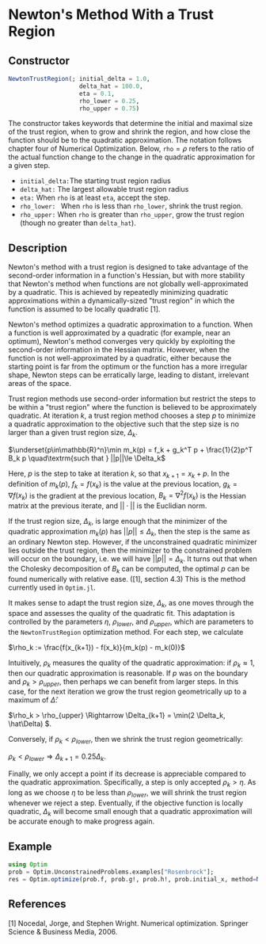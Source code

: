 # Newton's Method With a Trust Region
## Constructor
```julia
NewtonTrustRegion(; initial_delta = 1.0,
                    delta_hat = 100.0,
                    eta = 0.1,
                    rho_lower = 0.25,
                    rho_upper = 0.75)
```

The constructor takes keywords that determine the initial and maximal size of the trust region, when to grow and shrink the region, and how close the function should be to the quadratic approximation.  The notation follows chapter four of Numerical Optimization.  Below, ```rho```$=\rho$ refers to the ratio of the actual function change to the change in the quadratic approximation for a given step.

* `initial_delta:`The starting trust region radius
*  `delta_hat:` The largest allowable trust region radius
*  `eta:` When ```rho``` is at least ```eta```, accept the step.
*  `rho_lower: ` When ```rho``` is less than ```rho_lower```, shrink the trust region.
*  `rho_upper:` When ```rho``` is greater than ```rho_upper```, grow the trust region (though no greater than ```delta_hat```).

## Description
Newton's method with a trust region is designed to take advantage of the second-order information in a function's Hessian, but with more stability that Newton's method when functions are not globally well-approximated by a quadratic.  This is achieved by repeatedly minimizing quadratic approximations within a dynamically-sized "trust region" in which the function is assumed to be locally quadratic [1].

Newton's method optimizes a quadratic approximation to a function.  When a function is well approximated by a quadratic (for example, near an optimum), Newton's method converges very quickly by exploiting the second-order information in the Hessian matrix.  However, when the function is not well-approximated by a quadratic, either because the starting point is far from the optimum or the function has a more irregular shape, Newton steps can be erratically large, leading to distant, irrelevant areas of the space.

Trust region methods use second-order information but restrict the steps to be within a "trust region" where the function is believed to be approximately quadratic.  At iteration $k$, a trust region method chooses a step $p$ to minimize a quadratic approximation to the objective such that the step size is no larger than a given trust region size, $\Delta_k$.

$\underset{p\in\mathbb{R}^n}\min m_k(p) = f_k + g_k^T p + \frac{1}{2}p^T B_k p \quad\textrm{such that } ||p||\le \Delta_k$

Here, $p$ is the step to take at iteration $k$, so that $x_{k+1} = x_k + p$.   In the definition of $m_k(p)$, $f_k = f(x_k)$ is the value at the previous location, $g_k=\nabla f(x_k)$ is the gradient at the previous location, $B_k = \nabla^2 f(x_k)$ is the Hessian matrix at the previous iterate, and $||\cdot||$ is the Euclidian norm.

If the trust region size, $\Delta_k$, is large enough that the minimizer of the quadratic approximation $m_k(p)$ has $||p|| \le \Delta_k$, then the step is the same as an ordinary Newton step.  However, if the unconstrained quadratic minimizer lies outside the trust region, then the minimizer to the constrained problem will occur on the boundary, i.e. we will have $||p|| = \Delta_k$.  It turns out that when the Cholesky decomposition of $B_k$ can be computed, the optimal $p$ can be found numerically with relative ease.  ([1], section 4.3)  This is the method currently used in ```Optim.jl```.

It makes sense to adapt the trust region size, $\Delta_k$, as one moves through the space and assesses the quality of the quadratic fit.  This adaptation is controlled by the parameters $\eta$, $\rho_{lower}$, and $\rho_{upper}$, which are parameters to the ```NewtonTrustRegion``` optimization method.  For each step, we calculate

$\rho_k := \frac{f(x_{k+1}) - f(x_k)}{m_k(p) - m_k(0)}$

Intuitively, $\rho_k$ measures the quality of the quadratic approximation: if $\rho_k \approx 1$, then our quadratic approximation is reasonable.  If  $p$ was on the boundary and $\rho_k > \rho_{upper}$, then perhaps we can benefit from larger steps.  In this case, for the next iteration we grow the trust region geometrically up to a maximum of $\hat\Delta$:

$\rho_k > \rho_{upper} \Rightarrow \Delta_{k+1} = \min(2 \Delta_k, \hat\Delta) $.

Conversely, if $\rho_k < \rho_{lower}$, then we shrink the trust region geometrically:

$\rho_k < \rho_{lower} \Rightarrow \Delta_{k+1} = 0.25 \Delta_k$.

Finally, we only accept a point if its decrease is appreciable compared to the quadratic approximation.  Specifically, a step is only accepted $\rho_k > \eta$.  As long as we choose $\eta$ to be less than $\rho_{lower}$, we will shrink the trust region whenever we reject a step.  Eventually, if the objective function is locally quadratic, $\Delta_k$ will become small enough that a quadratic approximation will be accurate enough to make progress again.

## Example

```julia
using Optim
prob = Optim.UnconstrainedProblems.examples["Rosenbrock"];
res = Optim.optimize(prob.f, prob.g!, prob.h!, prob.initial_x, method=NewtonTrustRegion())
```

## References

[1] Nocedal, Jorge, and Stephen Wright. Numerical optimization. Springer Science & Business Media, 2006.
